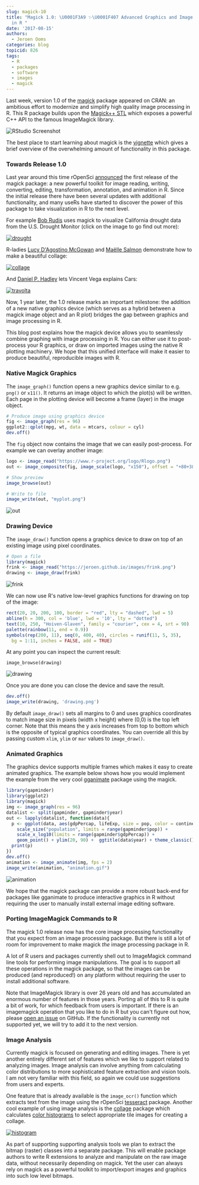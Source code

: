 ```yaml
---
slug: magick-10
title: "Magick 1.0: \U0001F3A9 ✨\U0001F407 Advanced Graphics and Image Processing
  in R "
date: '2017-08-15'
authors:
  - Jeroen Ooms
categories: blog
topicid: 826
tags:
  - R
  - packages
  - software
  - images
  - magick
---
```



Last week, version 1.0 of the [magick](https://cran.r-project.org/web/packages/magick/index.html) package appeared on CRAN: an ambitious effort to modernize and simplify high quality image processing in R. This R package builds upon the [Magick++ STL](https://www.imagemagick.org/Magick++/STL.html) which exposes a powerful C++ API to the famous ImageMagick library.

![RStudio Screenshot](https://jeroen.github.io/images/magick.png)

The best place to start learning about magick is the [vignette](https://cran.r-project.org/web/packages/magick/vignettes/intro.html) which gives a brief overview of the overwhelming amount of functionality in this package.


### Towards Release 1.0

Last year around this time rOpenSci [announced](https://ropensci.org/blog/blog/2016/08/23/z-magick-release) the first release of the magick package: a new powerful toolkit for image reading, writing, converting, editing, transformation, annotation, and animation in R. Since the initial release there have been several updates with additional functionality, and many useRs have started to discover the power of this package to take visualization in R to the next level.

For example [Bob Rudis](https://twitter.com/hrbrmstr/status/758304420224466944) uses magick to visualize California drought data from the U.S. Drought Monitor (click on the image to go find out more):

[![drought](https://jeroen.github.io/images/drought.gif)](https://rud.is/b/2016/07/27/u-s-drought-animations-with-the-witchs-brew-purrr-broom-magick/)

R-ladies [Lucy D'Agostino McGowan](http://www.lucymcgowan.com/) and [Maëlle Salmon](https://masalmon.eu/) demonstrate how to make a beautiful collage:

[![collage](http://livefreeordichotomize.com/images/we-r-ladies.jpeg)](http://livefreeordichotomize.com/2017/07/18/the-making-of-we-r-ladies/)

And [Daniel P. Hadley](https://twitter.com/danielphadley/status/884845188979359744) lets Vincent Vega explains Cars:

[![travolta](http://danielphadley.com/images/Cars_Travolta.gif)](http://danielphadley.com/ggplot-Logo/)

Now, 1 year later, the 1.0 release marks an important milestone: the addition of a new native graphics device (which serves as a hybrid between a magick image object and an R plot) bridges the gap between graphics and image processing in R.

This blog post explains how the magick device allows you to seamlessly combine graphing with image processing in R. You can either use it to post-process your R graphics, or draw on imported images using the native R plotting machinery. We hope that this unified interface will make it easier to produce beautiful, reproducible images with R.

### Native Magick Graphics

The `image_graph()` function opens a new graphics device similar to e.g. `png()` or `x11()`. It returns an image object to which the plot(s) will be written. Each page in the plotting device will become a frame (layer) in the image object.

```r
# Produce image using graphics device
fig <- image_graph(res = 96)
ggplot2::qplot(mpg, wt, data = mtcars, colour = cyl)
dev.off()
```

The `fig` object now contains the image that we can easily post-process. For example we can overlay another image:

```r
logo <- image_read("https://www.r-project.org/logo/Rlogo.png")
out <- image_composite(fig, image_scale(logo, "x150"), offset = "+80+380")

# Show preview
image_browse(out)

# Write to file
image_write(out, "myplot.png")
```

![out](/assets/blog-images/2017-08-15-magick-10/out.png)


### Drawing Device

The `image_draw()` function opens a graphics device to draw on top of an existing image using pixel coordinates.

```r
# Open a file
library(magick)
frink <- image_read("https://jeroen.github.io/images/frink.png")
drawing <- image_draw(frink)
```

![frink](https://jeroen.github.io/images/frink.png)

We can now use R's native low-level graphics functions for drawing on top of the image:

```r
rect(20, 20, 200, 100, border = "red", lty = "dashed", lwd = 5)
abline(h = 300, col = 'blue', lwd = '10', lty = "dotted")
text(10, 250, "Hoiven-Glaven", family = "courier", cex = 4, srt = 90)
palette(rainbow(11, end = 0.9))
symbols(rep(200, 11), seq(0, 400, 40), circles = runif(11, 5, 35),
  bg = 1:11, inches = FALSE, add = TRUE)
```

At any point you can inspect the current result:

```
image_browse(drawing)
```

![drawing](/assets/blog-images/2017-08-15-magick-10/drawing.png)

Once you are done you can close the device and save the result.

```r
dev.off()
image_write(drawing, 'drawing.png')
```

By default `image_draw()` sets all margins to 0 and uses graphics coordinates to match image size in pixels (width x height) where (0,0) is the top left corner. Note that this means the y axis increases from top to bottom which is the opposite of typical graphics coordinates. You can override all this by passing custom `xlim`, `ylim` or `mar` values to `image_draw()`.

### Animated Graphics

The graphics device supports multiple frames which makes it easy to create animated graphics. The example below shows how you would implement the example from the very cool [gganimate](https://github.com/dgrtwo/gganimate) package using the magick.

```r
library(gapminder)
library(ggplot2)
library(magick)
img <- image_graph(res = 96)
datalist <- split(gapminder, gapminder$year)
out <- lapply(datalist, function(data){
  p <- ggplot(data, aes(gdpPercap, lifeExp, size = pop, color = continent)) +
    scale_size("population", limits = range(gapminder$pop)) +
    scale_x_log10(limits = range(gapminder$gdpPercap)) +
    geom_point() + ylim(20, 90) +  ggtitle(data$year) + theme_classic()
  print(p)
})
dev.off()
animation <- image_animate(img, fps = 2)
image_write(animation, "animation.gif")
```

![animation](/assets/blog-images/2017-08-15-magick-10/animation.gif)

We hope that the magick package can provide a more robust back-end for packages like gganimate to produce interactive graphics in R without requiring the user to manually install external image editing software.


### Porting ImageMagick Commands to R

The magick 1.0 release now has the core image processing functionality that you expect from an image processing package. But there is still a lot of room for improvement to make magick *the* image processing package in R.

A lot of R users and packages currently shell out to ImageMagick command line tools for performing image manipulations. The goal is to support all these operations in the magick package, so that the images can be produced (and reproduced!) on any platform without requiring the user to install additional software.

Note that ImageMagick library is over 26 years old and has accumulated an enormous number of features in those years. Porting all of this to R is quite a bit of work, for which feedback from users is important. If there is an imagemagick operation that you like to do in R but you can't figure out how, please [open an issue](https://github.com/ropensci/magick/issues) on GitHub. If the functionality is currently not supported yet, we will try to add it to the next version.


### Image Analysis

Currently magick is focused on generating and editing images. There is yet another entirely different set of features which we like to support related to analyzing images. Image analysis can involve anything from calculating color distributions to more sophisticated feature extraction and vision tools. I am not very familiar with this field, so again we could use suggestions from users and experts.

One feature that is already available is the `image_ocr()` function which extracts text from the image using the rOpenSci [tesseract](https://ropensci.org/blog/blog/2016/11/16/tesseract) package. Another cool example of using image analysis is the [collage](https://github.com/ThinkRstat/collage) package which calculates [color histograms](https://github.com/ThinkRstat/collage#histograms) to select appropriate tile images for creating a collage.

[![histogram](https://github.com/ThinkRstat/collage/raw/master/README-histograms-2.png)](https://github.com/ThinkRstat/collage#histograms)

As part of supporting supporting analysis tools we plan to extract the bitmap (raster) classes into a separate package. This will enable package authors to write R extensions to analyze and manipulate on the raw image data, without necessarily depending on magick. Yet the user can always rely on magick as a powerful toolkit to import/export images and graphics into such low level bitmaps.



<div class="col-sm-11 col-sm-offset-1">
<blockquote class="twitter-tweet" data-lang="en">
<a href="https://twitter.com/grbails/status/885543687559811073"></a>
</blockquote>
<script async src="//platform.twitter.com/widgets.js" charset="utf-8"></script>
</div>
